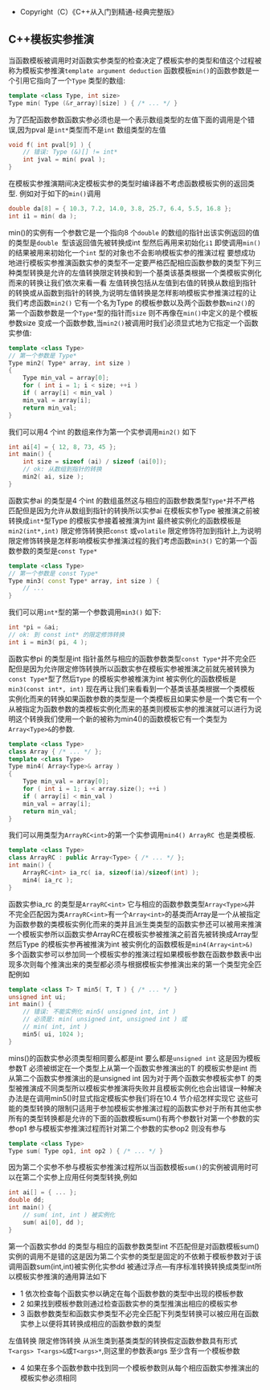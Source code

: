 * Copyright（C）《C++从入门到精通-经典完整版》

## C++模板实参推演

当函数模板被调用时对函数实参类型的检查决定了模板实参的类型和值这个过程被称为模板实参推演```template argument deduction```
函数模板```min()```的函数参数是一个引用它指向了一个```Type``` 类型的数组:

```cpp
template <class Type, int size>
Type min( Type (&r_array)[size] ) { /* ... */ }
```

为了匹配函数参数函数实参必须也是一个表示数组类型的左值下面的调用是个错误,因为pval 是```int*```类型而不是```int``` 数组类型的左值

```cpp
void f( int pval[9] ) {
    // 错误: Type (&)[] != int*
    int jval = min( pval );
}
```

在模板实参推演期间决定模板实参的类型时编译器不考虑函数模板实例的返回类型.
例如对于如下的```min()```调用

```cpp
double da[8] = { 10.3, 7.2, 14.0, 3.8, 25.7, 6.4, 5.5, 16.8 };
int i1 = min( da );
```

min()的实例有一个参数它是一个指向8 个```double``` 的数组的指针出该实例返回的值的类型是```double ```型该返回值先被转换成int 型然后再用来初始化```i1``` 即使调用```min()```的结果被用来初始化一个```int``` 型的对象也不会影响模板实参的推演过程
要想成功地进行模板实参推演函数实参的类型不一定要严格匹配相应函数参数的类型下列三种类型转换是允许的左值转换限定转换和到一个基类该基类根据一个类模板实例化而来的转换让我们依次来看一看
左值转换包括从左值到右值的转换从数组到指针的转换或从函数到指针的转换,为说明左值转换是怎样影响模板实参推演过程的让我们考虑函数```min2()``` 它有一个名为Type 的模板参数以及两个函数参数```min2()```的第一个函数参数是一个```Type*```型的指针而```size``` 则不再像在```min()```中定义的是个模板参数size 变成一个函数参数,当```min2()```被调用时我们必须显式地为它指定一个函数实参值:

```cpp
template <class Type>
// 第一个参数是 Type*
Type min2( Type* array, int size )
{
    Type min_val = array[0];
    for ( int i = 1; i < size; ++i )
    if ( array[i] < min_val )
    min_val = array[i];
    return min_val;
}
```

我们可以用4 个int 的数组来作为第一个实参调用```min2()``` 如下

```cpp
int ai[4] = { 12, 8, 73, 45 };
int main() {
    int size = sizeof (ai) / sizeof (ai[0]);
    // ok: 从数组到指针的转换
    min2( ai, size );
}
```

函数实参ai 的类型是4 个int 的数组虽然这与相应的函数参数类型```Type*```并不严格匹配但是因为允许从数组到指针的转换所以实参ai 在模板实参Type 被推演之前被转换成```int*```型Type 的模板实参接着被推演为int 最终被实例化的函数模板是```min2(int*,int)```
限定修饰转换把```const``` 或```volatile``` 限定修饰符加到指针上,为说明限定修饰转换是怎样影响模板实参推演过程的我们考虑函数```min3()``` 它的第一个函数参数的类型是```const Type*```

```cpp
template <class Type>
// 第一个参数是 const Type*
Type min3( const Type* array, int size ) {
    // ...
}
```

我们可以用```int*```型的第一个参数调用```min3()``` 如下:

```cpp
int *pi = &ai;
// ok: 到 const int* 的限定修饰转换
int i = min3( pi, 4 );
```

函数实参pi 的类型是int 指针虽然与相应的函数参数类型```const Type*```并不完全匹配但是因为允许限定修饰转换所以函数实参在模板实参被推演之前就先被转换为```const Type*```型了然后```Type``` 的模板实参被椎演为int 被实例化的函数模板是```min3(const int*, int)```
现在再让我们来看看到一个基类该基类根据一个类模板实例化而来的转换如果函数参数的类型是一个类模板且如果实参是一个类它有一个从被指定为函数参数的类模板实例化而来的基类则模板实参的推演就可以进行为说明这个转换我们使用一个新的被称为min4()的函数模板它有一个类型为```Array<Type>&```的参数.

```cpp
template <class Type>
class Array { /* ... */ };
template <class Type>
Type min4( Array<Type>& array )
{
    Type min_val = array[0];
    for ( int i = 1; i < array.size(); ++i )
    if ( array[i] < min_val )
    min_val = array[i];
    return min_val;
}
```

我们可以用类型为```ArrayRC<int>```的第一个实参调用```min4() ArrayRC ```也是类模板.

```cpp
template <class Type>
class ArrayRC : public Array<Type> { /* ... */ };
int main() {
    ArrayRC<int> ia_rc( ia, sizeof(ia)/sizeof(int) );
    min4( ia_rc );
}
```

函数实参ia_rc 的类型是```ArrayRC<int>``` 它与相应的函数参数类型```Array<Type>&```并不完全匹配因为类```ArrayRC<int>```有一个```Array<int>```的基类而Array<int>是一个从被指定为函数参数的类模板实例化而来的类并且派生类类型的函数实参还可以被用来推演一个模板实参所以函数实参ArrayRC<int>在模板实参被推演之前首先被转换成Array<int>型然后Type
的模板实参再被推演为int 被实例化的函数模板是```min4(Array<int>&)```
多个函数实参可以参加同一个模板实参的推演过程如果模板参数在函数参数表中出现多次则每个推演出来的类型都必须与根据模板实参推演出来的第一个类型完全匹配例如

```cpp
template <class T> T min5( T, T ) { /* ... */ }
unsigned int ui;
int main() {
    // 错误: 不能实例化 min5( unsigned int, int )
    // 必须是: min( unsigned int, unsigned int ) 或
    // min( int, int )
    min5( ui, 1024 );
}
```

mins()的函数实参必须类型相同要么都是int 要么都是```unsigned int``` 这是因为模板参数T 必须被绑定在一个类型上从第一个函数实参推演出的T 的模板实参是int 而从第二个函数实参推演出的是unsigned int 因为对于两个函数实参模板实参T 的类型被推演成不同类型所以模板实参推演将失败并且模板实例化也会出错误一种解决办法是在调用min5()时显式指定模板实参我们将在10.4 节介绍怎样实现它
这些可能的类型转换的限制只适用于参加模板实参推演过程的函数实参对于所有其他实参所有的类型转换都是允许的下面的函数模板sum()有两个参数针对第一个参数的实参op1 参与模板实参推演过程而针对第二个参数的实参op2 则没有参与

```cpp
template <class Type>
Type sum( Type op1, int op2 ) { /* ... */ }
```

因为第二个实参不参与模板实参推演过程所以当函数模板```sum()```的实例被调用时可以在第二个实参上应用任何类型转换,例如

```cpp
int ai[] = { ... };
double dd;
int main() {
    // sum( int, int ) 被实例化
    sum( ai[0], dd );
}
```

第一个函数实参dd 的类型与相应的函数参数类型int 不匹配但是对函数模板sum()实例的调用不是错的这是因为第二个实参的类型是固定的不依赖于模板参数对于该调用函数sum(int,int)被实例化实参dd 被通过浮点—有序标准转换转换成类型int所以模板实参推演的通用算法如下

* 1 依次检查每个函数实参以确定在每个函数参数的类型中出现的模板参数
* 2 如果找到模板参数则通过检查函数实参的类型推演出相应的模板实参
* 3 函数参数类型和函数实参类型不必完全匹配下列类型转换可以被应用在函数实参上以便将其转换成相应的函数参数的类型

 左值转换
 限定修饰转换
 从派生类到基类类型的转换假定函数参数具有形式```T<args> T<args>&```或```T<args>*```,则这里的参数表args 至少含有一个模板参数
 
* 4 如果在多个函数参数中找到同一个模板参数则从每个相应函数实参推演出的模板实参必须相同

